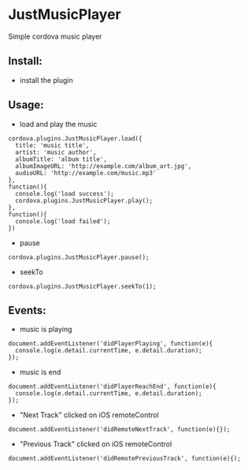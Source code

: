 # JustMusicPlayer

Simple cordova music player

## Install:
- install the plugin

## Usage:
- load and play the music
```
cordova.plugins.JustMusicPlayer.load({
  title: 'music title',
  artist: 'music author',
  albumTitle: 'album title',
  albumImageURL: 'http://example.com/album_art.jpg',
  audioURL: 'http://example.com/music.mp3'
},
function(){
  console.log('load success');
  cordova.plugins.JustMusicPlayer.play();
},
function(){
  console.log('load failed');
})
```
- pause
```
cordova.plugins.JustMusicPlayer.pause();
```
- seekTo
```
cordova.plugins.JustMusicPlayer.seekTo(1);
```

## Events:
- music is playing
```
document.addEventListener('didPlayerPlaying', function(e){
  console.log(e.detail.currentTime, e.detail.duration);
});
```
- music is end
```
document.addEventListener('didPlayerReachEnd', function(e){
  console.log(e.detail.currentTime, e.detail.duration);
});
```
- "Next Track" clicked on iOS remoteControl
```
document.addEventListener('didRemoteNextTrack', function(e){});
```
- "Previous Track" clicked on iOS remoteControl
```
document.addEventListener('didRemotePreviousTrack', function(e){);
```
